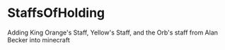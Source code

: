 # StaffsOfHolding
 Adding King Orange's Staff, Yellow's Staff, and the Orb's staff from Alan Becker into minecraft
